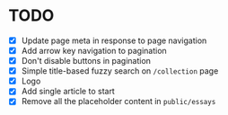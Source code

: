# TODO

- [x] Update page meta in response to page navigation
- [x] Add arrow key navigation to pagination
- [x] Don't disable buttons in pagination
- [x] Simple title-based fuzzy search on `/collection` page
- [x] Logo
- [x] Add single article to start
- [x] Remove all the placeholder content in `public/essays`
